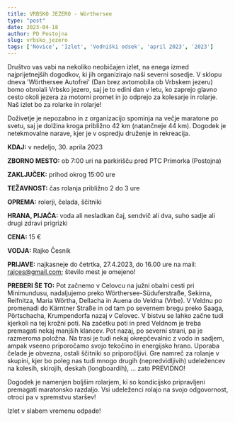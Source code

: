 ```yaml
---
title: VRBSKO JEZERO - Wörthersee
type: "post"
date: 2023-04-18
author: PD Postojna
slug: vrbsko_jezero
tags: ['Novice', 'Izlet', 'Vodniški odsek', 'april 2023', '2023']
---
```


Društvo vas vabi na nekoliko neobičajen izlet, na enega izmed najprijetnejših dogodkov, ki jih organizirajo naši severni sosedje. V sklopu dneva 'Wörthersee Autofrei' (Dan brez avtomobila ob Vrbskem jezeru) bomo obrolali Vrbsko jezero, saj je to edini dan v letu, ko zaprejo glavno cesto okoli jezera za motorni promet in jo odprejo za kolesarje in rolarje. Naš izlet bo za rolarke in rolarje!

Doživetje je nepozabno in z organizacijo spominja na večje maratone po svetu, saj je dolžina kroga približno 42 km (natančneje 44 km). Dogodek je netekmovalne narave, kjer je v ospredju druženje in rekreacija.

**KDAJ:** v nedeljo, 30. aprila 2023

**ZBORNO MESTO:** ob 7:00 uri na parkirišču pred PTC Primorka (Postojna)

**ZAKLJUČEK:**  prihod okrog 15:00 ure

**TEŽAVNOST:** čas rolanja približno 2 do 3 ure

**OPREMA:** rolerji, čelada, ščitniki

**HRANA, PIJAČA:** voda ali nesladkan čaj, sendvič ali dva, suho sadje ali drugi zdravi prigrizki

**CENA:** 15 €

**VODJA:** Rajko Česnik

**PRIJAVE:** najkasneje do četrtka, 27.4.2023, do 16.00 ure na mail: rajces@gmail.com; število mest je omejeno!

**PREBERI ŠE TO:** Pot začnemo v Celovcu na južni obalni cesti pri Minimundusu, nadaljujemo preko Wörthersee-Süduferstraße, Sekirna, Reifnitza, Maria Wörtha, Dellacha in Auena do Veldna (Vrbe). V Veldnu po promenadi do Kärntner Straße in od tam po severnem bregu preko Saaga, Pörtschacha, Krumpendorfa nazaj v Celovec. V bistvu se lahko začne tudi kjerkoli na tej krožni poti. Na začetku poti in pred Veldnom je treba premagati nekaj manjših klancev. Pot nazaj, po severni strani, pa je razmeroma položna. Na trasi je tudi nekaj okrepčevalnic z vodo in sadjem, ampak vseeno priporočamo svojo tekočino in energijsko hrano. Uporaba čelade je obvezna, ostali ščitniki so priporočljivi. Gre namreč za rolanje v skupini, kjer bo poleg nas tudi mnogo drugih (nepredvidljivih) udeležencev na kolesih, skirojih, deskah (longboardih), ... zato PREVIDNO!

Dogodek je namenjen boljšim rolarjem, ki so kondicijsko pripravljeni premagati maratonsko razdaljo.
Vsi udeleženci rolajo na svojo odgovornost, otroci pa v spremstvu staršev!

Izlet v slabem vremenu odpade!
